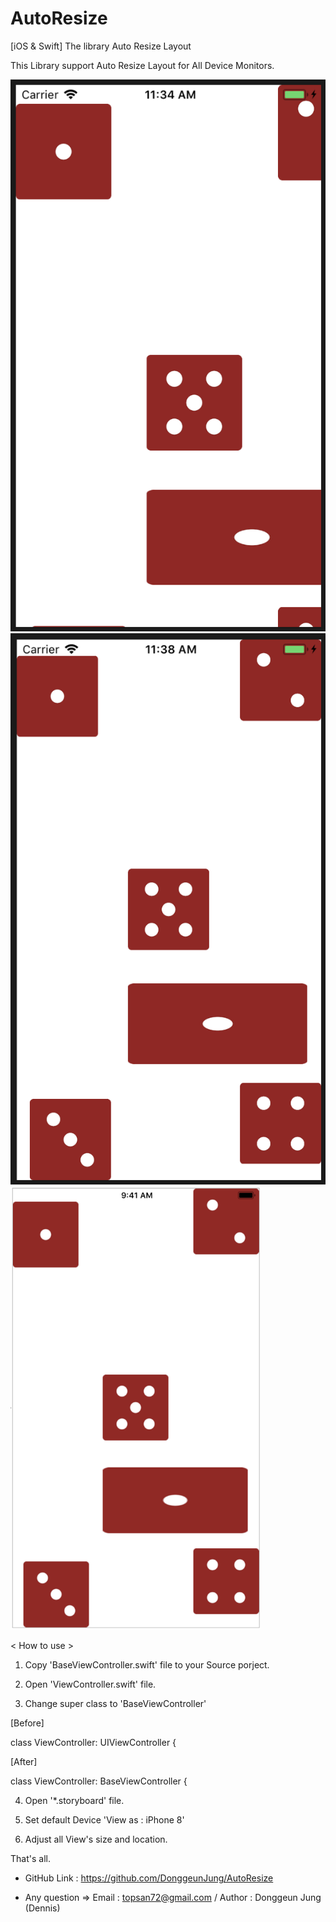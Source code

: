 # AutoResize
[iOS &amp; Swift] The library Auto Resize Layout

This Library support Auto Resize Layout for All Device Monitors.



<div>
<img src="https://github.com/DonggeunJung/AutoResize/blob/master/ScreenCapture/AutoResize_iP5s1.png?raw=true width="400px"></img>
</div>

<div>
<img src="https://github.com/DonggeunJung/AutoResize/blob/master/ScreenCapture/AutoResize_iP5s_After.png?raw=true width="40%"></img>
</div>

<div>
<img src="https://github.com/DonggeunJung/AutoResize/blob/master/ScreenCapture/AutoResize_IB.png" width="400px"></img>
</div>


< How to use >

1. Copy 'BaseViewController.swift' file to your Source porject.

2. Open 'ViewController.swift' file.

3. Change super class to 'BaseViewController'

[Before]

class ViewController: UIViewController {


[After]

class ViewController: BaseViewController {

4. Open '*.storyboard' file.

5. Set default Device 'View as : iPhone 8'

6. Adjust all View's size and location.

That's all.

* GitHub Link : https://github.com/DonggeunJung/AutoResize

* Any question
 => Email : topsan72@gmail.com
 / Author : Donggeun Jung (Dennis)
